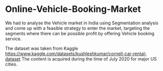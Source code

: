 # Online-Vehicle-Booking-Market
We had to analyse the Vehicle market in India using Segmentation analysis and come up with a feasible strategy to enter the market, targeting the segments where there can be possible profit by offering Vehicle booking service.

The dataset was taken from Kaggle https://www.kaggle.com/datasets/kushleshkumar/cornell-car-rental-dataset
The content is acquired during the time of July 2020 for major US cities.
